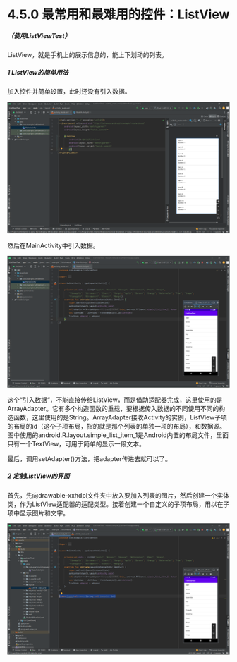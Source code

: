 # 4.5.0 最常用和最难用的控件：ListView

##### （使用ListViewTest）

ListView，就是手机上的展示信息的，能上下划动的列表。

##### 1 ListView的简单用法

加入控件并简单设置，此时还没有引入数据。

![1667816499615](image/4.5.0最常用和最难用的控件：ListView/1667816499615.png)

然后在MainActivity中引入数据。

![1667817084663](image/4.5.0最常用和最难用的控件：ListView/1667817084663.png)

这个“引入数据“，不能直接传给ListView，而是借助适配器完成，这里使用的是ArrayAdapter。它有多个构造函数的重载，要根据传入数据的不同使用不同的构造函数，这里使用的是String。ArrayAdapter接收Activity的实例，ListView子项的布局的id（这个子项布局，指的就是那个列表的单独一项的布局），和数据源。图中使用的android.R.layout.simple_list_item_1是Android内置的布局文件，里面只有一个TextView，可用于简单的显示一段文本。

最后，调用setAdapter()方法，把adapter传进去就可以了。

##### 2 定制ListView的界面

首先，先向drawable-xxhdpi文件夹中放入要加入列表的图片，然后创建一个实体类，作为ListView适配器的适配类型。接着创建一个自定义的子项布局，用以在子项中显示图片和文字。

![1667819313849](image/4.5.0最常用和最难用的控件：ListView/1667819313849.png)
